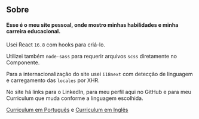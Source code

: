 ## Sobre

#### Esse é o meu site pessoal, onde mostro minhas habilidades e minha carreira educacional.

Usei React `16.8` com hooks para criá-lo.

Utilizei também `node-sass` para requerir arquivos `scss` diretamente no Componente.

Para a internacionalização do site usei `i18next` com detecção de linguagem e carregamento das `locales` por XHR.

No site há links para o LinkedIn, para meu perfil aqui no GitHub e para meu Curriculum que muda conforme a linguagem escolhida.

[Curriculum em Português](public/files/Curriculum%20Diogo%20de%20Azevedo%20Silva.pdf) e [Curriculum em Inglês](public/files/Curriculum%20Diogo%20de%20Azevedo%20Silva%20-%20English.pdf)

